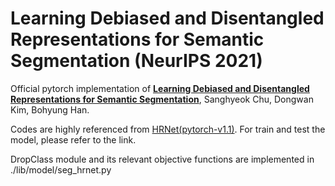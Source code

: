 **Learning Debiased and Disentangled Representations for Semantic Segmentation (NeurIPS 2021)**
============

Official pytorch implementation of **[Learning Debiased and Disentangled Representations for Semantic Segmentation](https://proceedings.neurips.cc/paper/2021/file/465636eb4a7ff4b267f3b765d07a02da-Paper.pdf)**, Sanghyeok Chu, Dongwan Kim, Bohyung Han.

Codes are highly referenced from [HRNet(pytorch-v1.1)](https://github.com/HRNet/HRNet-Semantic-Segmentation/tree/pytorch-v1.1).
For train and test the model, please refer to the link.

DropClass module and its relevant objective functions are implemented in ./lib/model/seg_hrnet.py
